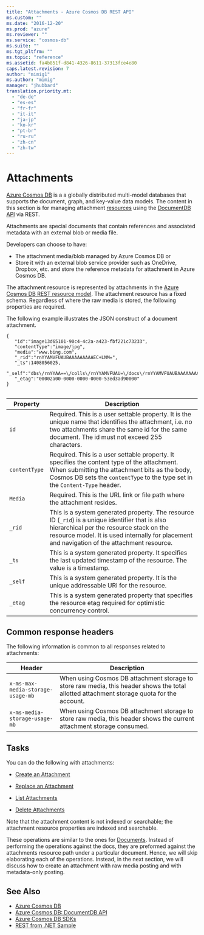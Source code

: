 ```yaml
---
title: "Attachments - Azure Cosmos DB REST API"
ms.custom: ""
ms.date: "2016-12-20"
ms.prod: "azure"
ms.reviewer: ""
ms.service: "cosmos-db"
ms.suite: ""
ms.tgt_pltfrm: ""
ms.topic: "reference"
ms.assetid: fa4b851f-d841-4326-8611-37313fce4e80
caps.latest.revision: 7
author: "mimig1"
ms.author: "mimig"
manager: "jhubbard"
translation.priority.mt: 
  - "de-de"
  - "es-es"
  - "fr-fr"
  - "it-it"
  - "ja-jp"
  - "ko-kr"
  - "pt-br"
  - "ru-ru"
  - "zh-cn"
  - "zh-tw"
---
```

# Attachments
[Azure Cosmos DB](/azure/cosmos-db/introduction) is a a globally distributed multi-model databases that supports the document, graph, and key-value data models. The content in this section is for managing attachment [resources](/azure/cosmos-db/documentdb-resources) using the [DocumentDB API](/azure/cosmos-db/documentdb-introduction) via REST.  

 Attachments are special documents that contain references and associated metadata with an external blob or media file.  
  
Developers can choose to have:  
  
* The attachment media/blob managed by Azure Cosmos DB or  
* Store it with an external blob service provider such as OneDrive, Dropbox, etc. and store the reference metadata for attachment in Azure Cosmos DB.  
    
The attachment resource is represented by attachments in the [Azure Cosmos DB REST resource model](https://docs.microsoft.com/azure/cosmos-db/documentdb-resources). The attachment resource has a fixed schema. Regardless of where the raw media is stored, the following properties are required.  
  
The following example illustrates the JSON construct of a document attachment.  
  
```  
{    
   "id":"image13d65101-90c4-4c2a-a423-fbf221c73233",  
   "contentType":"image/jpg",  
   "media":"www.bing.com",  
   "_rid":"rnYYAMVFUAUBAAAAAAAAAEC+LNM=",  
   "_ts":1408056025,  
   "_self":"dbs\/rnYYAA==\/colls\/rnYYAMVFUAU=\/docs\/rnYYAMVFUAUBAAAAAAAAAA==\/attachments\/rnYYAMVFUAUBAAAAAAAAAEC+LNM=",  
   "_etag":"00002a00-0000-0000-0000-53ed3ad90000"  
}  
  
```  
  
|Property|Description|  
|--------------|-----------------|  
|`id`|Required. This is a user settable property. It is the unique name that identifies the attachment, i.e. no two attachments share the same id for the same document. The id must not exceed 255 characters.|  
|`contentType`|Required. This is a user settable property. It specifies the content type of the attachment. When submitting the attachment bits as the body, Cosmos DB sets the `contentType` to the type set in the `Content-Type` header.|  
|`Media`|Required. This is the URL link or file path where the attachment resides.|  
|`_rid`|This is a system generated property. The resource ID (`_rid`) is a unique identifier that is also hierarchical per the resource stack on the resource model. It is used internally for placement and navigation of the attachment resource.|  
|`_ts`|This is a system generated property. It specifies the last updated timestamp of the resource. The value is a timestamp.|  
|`_self`|This is a system generated property. It is the unique addressable URI for the resource.|  
|`_etag`|This is a system generated property that specifies the resource etag required for optimistic concurrency control.|  
  
## Common response headers  
 The following information is common to all responses related to attachments:  
  
|Header|Description|  
|------------|-----------------|  
|`x-ms-max-media-storage-usage-mb`|When using Cosmos DB attachment storage to store raw media, this header shows the total allotted attachment storage quota for the account.|  
|`x-ms-media-storage-usage-mb`|When using Cosmos DB attachment storage to store raw media, this header shows the current attachment storage consumed.|  
  
## Tasks  
 You can do the following with attachments:  
  
-   [Create an Attachment](create-an-attachment.md)  
  
-   [Replace an Attachment](replace-an-attachment.md)  
  
-   [List Attachments](list-attachments.md)  
  
-   [Delete Attachments](delete-attachments.md)  
  
 Note that the attachment content is not indexed or searchable; the attachment resource properties are indexed and searchable.  
  
 These operations are similar to the ones for [Documents](documents.md). Instead of performing the operations against the docs, they are preformed against the attachments resource path under a particular document. Hence, we will skip elaborating each of the operations. Instead, in the next section, we will discuss how to create an attachment with raw media posting and with metadata-only posting.  
  
## See Also  
* [Azure Cosmos DB](https://docs.microsoft.com/azure/cosmos-db/introduction) 
* [Azure Cosmos DB: DocumentDB API](https://docs.microsoft.com/azure/cosmos-db/documentdb-introduction)   
* [Azure Cosmos DB SDKs](https://docs.microsoft.com/en-us/azure/cosmos-db/documentdb-sdk-dotnet)   
* [REST from .NET Sample](https://github.com/Azure/azure-documentdb-dotnet/tree/master/samples/rest-from-.net)  
  
  

